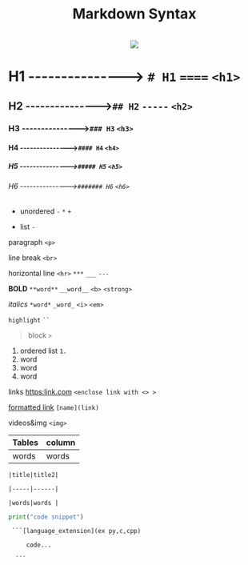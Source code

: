<div align="center"><h1>Markdown Syntax</h1><br>
  <img src="https://img.shields.io/badge/markdown-%23000000.svg?style=for-the-badge&logo=markdown&logoColor=white"></div>

# H1 ---------------> `# H1` `====` `<h1>`

## H2 --------------->`## H2` `-----` `<h2>`

### H3 --------------->`### H3` `<h3>`

#### H4  --------------->`#### H4` `<h4>`

##### H5 --------------->`##### H5` `<h5>`

###### H6  --------------->`####### H6` `<h6>`


- unordered                       `-` `*` `+`

- list                                    `-`
 
paragraph   `<p>`


line break `<br>`


horizontal line `<hr>` `***` `___` `---`


**BOLD**  `**word**` `__word__` `<b>` `<strong>`


*italics* `*word*` `_word_` `<i>` `<em>`

`highlight`  ` `` ` 


>block  `>`




1. ordered list     `1.`
2.  word
  3. word
  4. word

    

links <https:link.com> `<enclose link with <> >`


[formatted link](https:link) `[name](link)`


videos&img `<img>`


|Tables|column|     
|------|------|
|words |words |

`|title|title2|`

`|-----|------|`

`|words|words |`

```py
print("code snippet")
```
` ```[language_extension](ex py,c,cpp)`

`     code...`

`   ``` `

